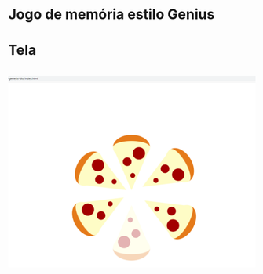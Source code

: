 # Jogo de memória estilo Genius



# Tela

<p align="center">
	<br>
	<img src="pizza.PNG"/ >
      <br>
</p>
